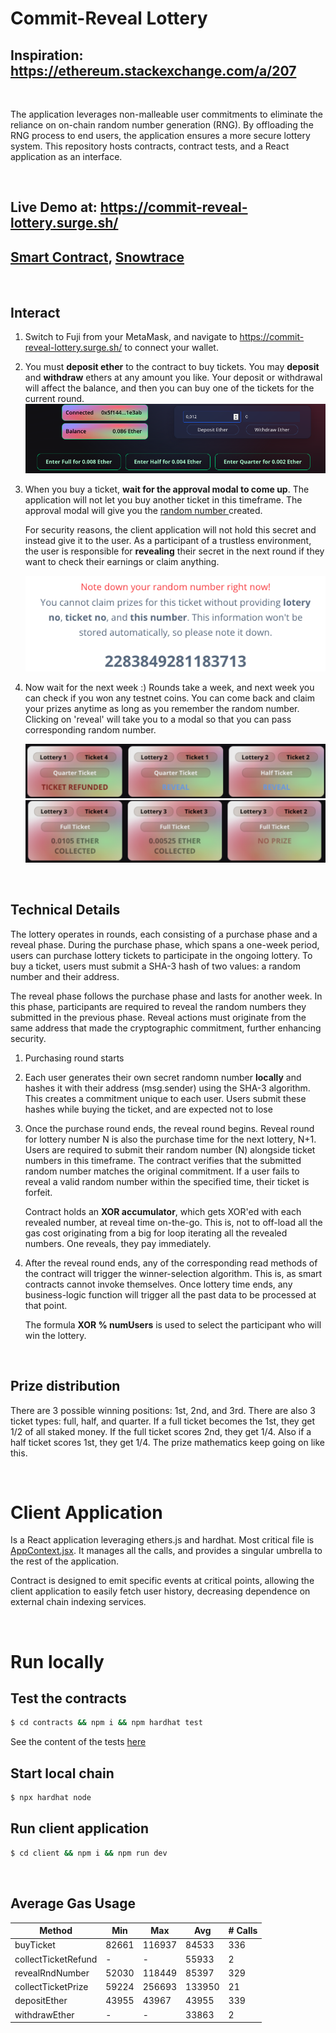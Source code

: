 # Commit-Reveal Lottery

## Inspiration: https://ethereum.stackexchange.com/a/207

<br>

The application leverages non-malleable user commitments to eliminate the reliance on on-chain random number generation (RNG). By offloading the RNG process to end users, the application ensures a more secure lottery system. This repository hosts contracts, contract tests, and a React application as an interface.

<br>

## Live Demo at: https://commit-reveal-lottery.surge.sh/

## [Smart Contract](./contracts/contracts/Lottery.sol), [Snowtrace](https://testnet.snowtrace.io/address/0x02422ce78f81db2dEE4eBDf736C2AFa0b59d5406)

<br>

## Interact

1. Switch to Fuji from your MetaMask, and navigate to https://commit-reveal-lottery.surge.sh/ to connect your wallet.
2. You must **deposit ether** to the contract to buy tickets. You may **deposit** and **withdraw** ethers at any amount you like. Your deposit or withdrawal will affect the balance, and then you can buy one of the tickets for the current round.
   ![Deposit or withdraw](./client/screenshots/deposit-withdraw.png)
3. When you buy a ticket, **wait for the approval modal to come up**. The application will not let you buy another ticket in this timeframe. The approval modal will give you the <u> random number </u> created.

   For security reasons, the client application will not hold this secret and instead give it to the user. As a participant of a trustless environment, the user is responsible for **revealing** their secret in the next round if they want to check their earnings or claim anything.

   ![Random number modal](./client/screenshots/random-number.png)

4. Now wait for the next week :) Rounds take a week, and next week you can check if you won any testnet coins. You can come back and claim your prizes anytime as long as you remember the random number. Clicking on 'reveal' will take you to a modal so that you can pass corresponding random number.

   ![Reveal or refund](./client/screenshots/reveal-refund.png)
   ![Collected or no prize](./client/screenshots/collected-no-prize.png)

<br>

## Technical Details

The lottery operates in rounds, each consisting of a purchase phase and a reveal phase. During the purchase phase, which spans a one-week period, users can purchase lottery tickets to participate in the ongoing lottery. To buy a ticket, users must submit a SHA-3 hash of two values: a random number and their address.

The reveal phase follows the purchase phase and lasts for another week. In this phase, participants are required to reveal the random numbers they submitted in the previous phase. Reveal actions must originate from the same address that made the cryptographic commitment, further enhancing security.

1. Purchasing round starts
2. Each user generates their own secret randomn number **locally** and hashes it with their address (msg.sender) using the SHA-3 algorithm. This creates a commitment unique to each user. Users submit these hashes while buying the ticket, and are expected not to lose
3. Once the purchase round ends, the reveal round begins. Reveal round for lottery number N is also the purchase time for the next lottery, N+1. Users are required to submit their random number (N) alongside ticket numbers in this timeframe. The contract verifies that the submitted random number matches the original commitment. If a user fails to reveal a valid random number within the specified time, their ticket is forfeit.

   Contract holds an **XOR accumulator**, which gets XOR'ed with each revealed number, at reveal time on-the-go. This is, not to off-load all the gas cost originating from a big for loop iterating all the revealed numbers. One reveals, they pay immediately.

4. After the reveal round ends, any of the corresponding read methods of the contract will trigger the winner-selection algorithm. This is, as smart contracts cannot invoke themselves. Once lottery time ends, any business-logic function will trigger all the past data to be processed at that point.

   The formula **XOR % numUsers** is used to select the participant who will win the lottery.

<br>

## Prize distribution

There are 3 possible winning positions: 1st, 2nd, and 3rd. There are also 3 ticket types: full, half, and quarter. If a full ticket becomes the 1st, they get 1/2 of all staked money. If the full ticket scores 2nd, they get 1/4. Also if a half ticket scores 1st, they get 1/4. The prize mathematics keep going on like this.

<br>

# Client Application

Is a React application leveraging ethers.js and hardhat. Most critical file is [AppContext.jsx](./client/src/context/AppContext.jsx). It manages all the calls, and provides a singular umbrella to the rest of the application.

Contract is designed to emit specific events at critical points, allowing the client application to easily fetch user history, decreasing dependence on external chain indexing services.

<br>

# Run locally

## Test the contracts

```bash
$ cd contracts && npm i && npm hardhat test
```

See the content of the tests [here](./contracts/test/Lottery.test.js)

## Start local chain

```bash
$ npx hardhat node
```

## Run client application

```bash
$ cd client && npm i && npm run dev
```

<br>

## Average Gas Usage

| Method              | Min   | Max    | Avg    | # Calls |
| ------------------- | ----- | ------ | ------ | ------- |
| buyTicket           | 82661 | 116937 | 84533  | 336     |
| collectTicketRefund | -     | -      | 55933  | 2       |
| revealRndNumber     | 52030 | 118449 | 85397  | 329     |
| collectTicketPrize  | 59224 | 256693 | 133950 | 21      |
| depositEther        | 43955 | 43967  | 43955  | 339     |
| withdrawEther       | -     | -      | 33863  | 2       |
